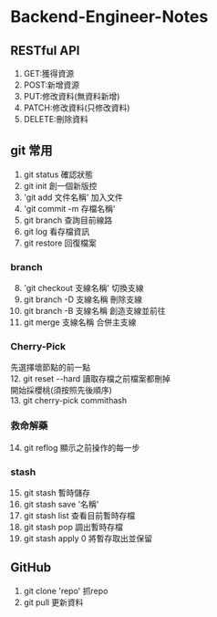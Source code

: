 # Backend-Engineer-Notes
## RESTful API
1. GET:獲得資源
2. POST:新增資源
3. PUT:修改資料(無資料新增)
4. PATCH:修改資料(只修改資料)
5. DELETE:刪除資料
## git 常用
1. git status 確認狀態
2. git init 創一個新版控
3. 'git add 文件名稱' 加入文件
4. 'git commit -m 存檔名稱'
5. git branch 查詢目前線路
6. git log 看存檔資訊
7. git restore 回復檔案
### branch
8. 'git checkout 支線名稱' 切換支線
9. git branch -D 支線名稱 刪除支線
10. git branch -B 支線名稱 創造支線並前往
11. git merge 支線名稱 合併主支線
### Cherry-Pick
先選擇壞節點的前一點  
12. git reset --hard 讀取存檔之前檔案都刪掉  
開始採櫻桃(須按照先後順序)  
13. git cherry-pick commithash
### 救命解藥
14. git reflog 顯示之前操作的每一步
### stash
15. git stash 暫時儲存
16. git stash save '名稱'
17. git stash list 查看目前暫時存檔
18. git stash pop  調出暫時存檔
19. git stash apply 0 將暫存取出並保留
## GitHub
1. git clone 'repo' 抓repo
2. git pull 更新資料

